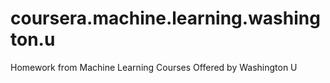 # coursera.machine.learning.washington.u
Homework from Machine Learning Courses Offered by Washington U
